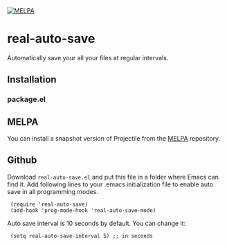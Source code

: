 
[![MELPA](http://melpa.org/packages/real-auto-save-badge.svg)](http://melpa.org/#/real-auto-save)

real-auto-save
==============
Automatically save your all your files at regular intervals.

Installation
------------

### package.el

MELPA
-----
You can install a snapshot version of Projectile from the [MELPA](http://melpa.org/#/real-auto-save) repository. 


Github
------
Download `real-auto-save.el` and put this file in a folder where Emacs can find it.
Add following lines to your .emacs initialization file to enable auto save in all programming modes.

     (require 'real-auto-save)
     (add-hook 'prog-mode-hook 'real-auto-save-mode)


Auto save interval is 10 seconds by default. You can change it:

     (setq real-auto-save-interval 5) ;; in seconds

